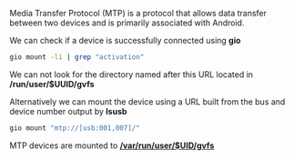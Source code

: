Media Transfer Protocol (MTP) is a protocol that allows data transfer between two devices and is primarily associated with Android.

We can check if a device is successfully connected using **gio**

```sh
gio mount -li | grep "activation"
```

We can not look for the directory named after this URL located in **/run/user/$UUID/gvfs**

Alternatively we can mount the device using a URL built from the bus and device number output by **lsusb**

```sh
gio mount "mtp://[usb:001,007]/"
```


MTP devices are mounted to [**/var/run/user/$UID/gvfs**](https://askubuntu.com/questions/342319/where-are-mtp-mounted-devices-located-in-the-filesystem)

